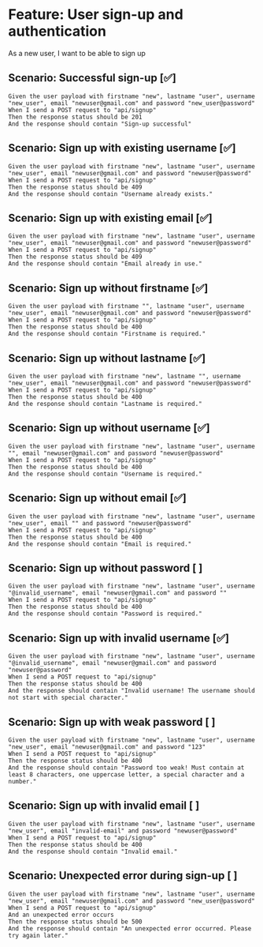 # Feature: User sign-up and authentication

As a new user,
I want to be able to sign up

## Scenario: Successful sign-up  [✅]

    Given the user payload with firstname "new", lastname "user", username "new_user", email "newuser@gmail.com" and password "new_user@password"
    When I send a POST request to "api/signup"
    Then the response status should be 201
    And the response should contain "Sign-up successful"

## Scenario: Sign up with existing username [✅]

    Given the user payload with firstname "new", lastname "user", username "new_user", email "newuser@gmail.com" and password "newuser@password"
    When I send a POST request to "api/signup"
    Then the response status should be 409
    And the response should contain "Username already exists."

## Scenario: Sign up with existing email [✅]

    Given the user payload with firstname "new", lastname "user", username "new_user", email "newuser@gmail.com" and password "newuser@password"
    When I send a POST request to "api/signup"
    Then the response status should be 409
    And the response should contain "Email already in use."

## Scenario: Sign up without firstname [✅]

    Given the user payload with firstname "", lastname "user", username "new_user", email "newuser@gmail.com" and password "newuser@password"
    When I send a POST request to "api/signup"
    Then the response status should be 400
    And the response should contain "Firstname is required."

## Scenario: Sign up without lastname [✅]

    Given the user payload with firstname "new", lastname "", username "new_user", email "newuser@gmail.com" and password "newuser@password"
    When I send a POST request to "api/signup"
    Then the response status should be 400
    And the response should contain "Lastname is required."

## Scenario: Sign up without username [✅]

    Given the user payload with firstname "new", lastname "user", username "", email "newuser@gmail.com" and password "newuser@password"
    When I send a POST request to "api/signup"
    Then the response status should be 400
    And the response should contain "Username is required."

## Scenario: Sign up without email [✅]

    Given the user payload with firstname "new", lastname "user", username "new_user", email "" and password "newuser@password"
    When I send a POST request to "api/signup"
    Then the response status should be 400
    And the response should contain "Email is required."

## Scenario: Sign up without password [ ]

    Given the user payload with firstname "new", lastname "user", username "@invalid_username", email "newuser@gmail.com" and password ""
    When I send a POST request to "api/signup"
    Then the response status should be 400
    And the response should contain "Password is required."

## Scenario: Sign up with invalid username [✅]

    Given the user payload with firstname "new", lastname "user", username "@invalid_username", email "newuser@gmail.com" and password "newuser@password"
    When I send a POST request to "api/signup"
    Then the response status should be 400
    And the response should contain "Invalid username! The username should not start with special character."

## Scenario: Sign up with weak password [ ]

    Given the user payload with firstname "new", lastname "user", username "new_user", email "newuser@gmail.com" and password "123"
    When I send a POST request to "api/signup"
    Then the response status should be 400
    And the response should contain "Password too weak! Must contain at least 8 characters, one uppercase letter, a special character and a number."

## Scenario: Sign up with invalid email [ ]

    Given the user payload with firstname "new", lastname "user", username "new_user", email "invalid-email" and password "newuser@password"
    When I send a POST request to "api/signup"
    Then the response status should be 400
    And the response should contain "Invalid email."

## Scenario: Unexpected error during sign-up [ ]

    Given the user payload with firstname "new", lastname "user", username "new_user", email "newuser@gmail.com" and password "new_user@password"
    When I send a POST request to "api/signup"
    And an unexpected error occurs
    Then the response status should be 500
    And the response should contain "An unexpected error occurred. Please try again later."